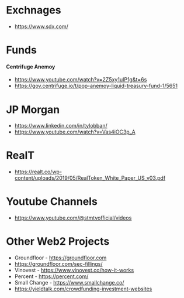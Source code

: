 # Exchnages
- https://www.sdx.com/


# Funds
#### Centrifuge Anemoy
- https://www.youtube.com/watch?v=2Z5xy1uIP1g&t=6s
- https://gov.centrifuge.io/t/pop-anemoy-liquid-treasury-fund-1/5651



# JP Morgan
- https://www.linkedin.com/in/tylobban/ 
- https://www.youtube.com/watch?v=Vas4iOC3p_A

# RealT
- https://realt.co/wp-content/uploads/2019/05/RealToken_White_Paper_US_v03.pdf

# Youtube Channels
- https://www.youtube.com/@stmtvofficial/videos

# Other Web2 Projects
- Groundfloor - https://groundfloor.com
- https://groundfloor.com/sec-fillings/
- Vinovest - https://www.vinovest.co/how-it-works
- Percent - https://percent.com/
- Small Change - https://www.smallchange.co/
- https://yieldtalk.com/crowdfunding-investment-websites
  


